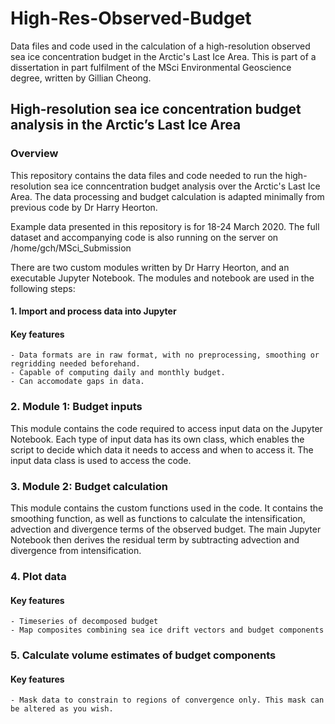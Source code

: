 # High-Res-Observed-Budget
 Data files and code used in the calculation of a high-resolution observed sea ice concentration budget in the Arctic's Last Ice Area. This is part of a dissertation in part fulfilment of the MSci Environmental Geoscience degree, written by Gillian Cheong.

 ## High-resolution sea ice concentration budget analysis in the Arctic’s Last Ice Area
 ### Overview
 This repository contains the data files and code needed to run the high-resolution sea ice conncentration budget analysis over the Arctic's Last Ice Area. The data processing and budget calculation is adapted minimally from previous code by Dr Harry Heorton. 

 Example data presented in this repository is for 18-24 March 2020. The full dataset and accompanying code is also running on the server on /home/gch/MSci_Submission

 There are two custom modules written by Dr Harry Heorton, and an executable Jupyter Notebook. The modules and notebook are used in the following steps:
 #### 1. Import and process data into Jupyter
   #### Key features
    - Data formats are in raw format, with no preprocessing, smoothing or regridding needed beforehand. 
    - Capable of computing daily and monthly budget.
    - Can accomodate gaps in data.


 ### 2. Module 1: Budget inputs

 This module contains the code required to access input data on the Jupyter Notebook. Each type of input data has its own class, which enables the script to decide which data it needs to access and when to access it. The input data class is used to access the code.


 ### 3. Module 2: Budget calculation

 This module contains the custom functions used in the code. It contains the smoothing function, as well as functions to calculate the intensification, advection and divergence terms of the observed budget. The main Jupyter Notebook then derives the residual term by subtracting advection and divergence from intensification.


 ### 4. Plot data
   #### Key features
    - Timeseries of decomposed budget
    - Map composites combining sea ice drift vectors and budget components


 ### 5. Calculate volume estimates of budget components
   #### Key features
    - Mask data to constrain to regions of convergence only. This mask can be altered as you wish. 

